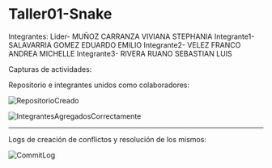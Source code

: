 # Taller01-Snake

Integrantes:
Lider- MUÑOZ CARRANZA VIVIANA STEPHANIA
Integrante1- SALAVARRIA GOMEZ EDUARDO EMILIO
Integrante2- VELEZ FRANCO ANDREA MICHELLE
Integrante3- RIVERA RUANO SEBASTIAN LUIS

Capturas de actividades:

Repositorio e integrantes unidos como colaboradores:

![RepositorioCreado](https://user-images.githubusercontent.com/85461741/138379742-acaa178c-b662-4ea5-9603-9784c64b75b5.png)



![IntegrantesAgregadosCorrectamente](https://user-images.githubusercontent.com/85461741/138379745-80430bc3-96d2-41d0-9490-dcec3e9cc81e.png)



------------------------------------------------------------------------------------------------------------------------------------



Logs de creación de conflictos y resolución de los mismos:

![CommitLog](https://user-images.githubusercontent.com/85461741/138379749-cfa108de-23a5-423e-a495-911758858301.jpg)
